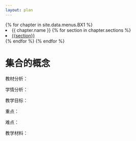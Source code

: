 ```yaml
---
layout: plan
---
```

<div id="sec_nav">
{% for chapter in site.data.menus.BX1 %}
    <li>
        {{ chapter.name }}
        {% for section in chapter.sections %}
        <li>
        <a href="{{section}}.html">{{section}}</a>
        </li>
        {% endfor %}
    </li>
{% endfor %}
</div>

<div id="sec">
<h1>集合的概念</h1>

教材分析：

学情分析：

教学目标：

重点：

难点：

教学材料：

</div>